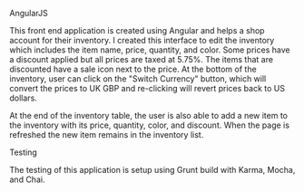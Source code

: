 AngularJS

This front end application is created using Angular and helps a shop account for their inventory. I created this interface to edit the inventory which includes the item name, price, quantity, and color. Some prices have a discount applied but all prices are taxed at 5.75%. The items that are discounted have a sale icon next to the price. At the bottom of the inventory, user can click on the "Switch Currency" button, which will convert the prices to UK GBP and re-clicking will revert prices back to US dollars.

At the end of the inventory table, the user is also able to add a new item to the inventory with its price, quantity, color, and discount. When the page is refreshed the new item remains in the inventory list.

Testing

The testing of this application is setup using Grunt build with Karma, Mocha, and Chai.
